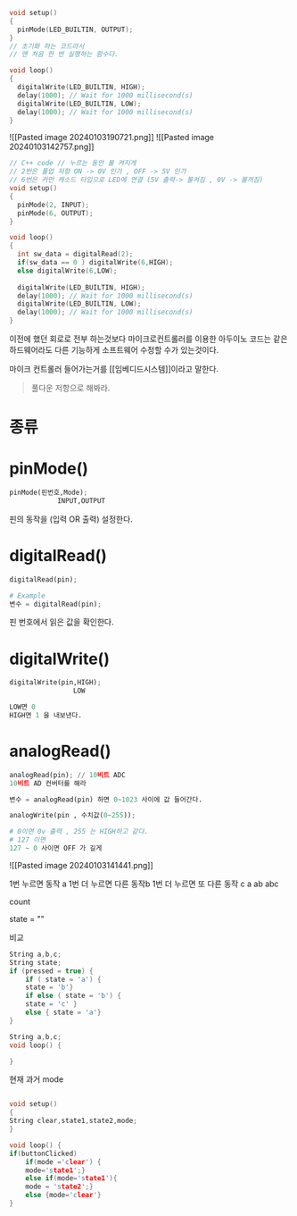 ```CPP
void setup()
{
  pinMode(LED_BUILTIN, OUTPUT);
} 
// 초기화 하는 코드라서 
// 맨 처음 한 번 실행하는 함수다.

void loop()
{
  digitalWrite(LED_BUILTIN, HIGH);
  delay(1000); // Wait for 1000 millisecond(s)
  digitalWrite(LED_BUILTIN, LOW);
  delay(1000); // Wait for 1000 millisecond(s)
}
```
![[Pasted image 20240103190721.png]]
![[Pasted image 20240103142757.png]]
```cpp
// C++ code // 누르는 동안 불 켜지게 
// 2번은 풀업 저항 ON -> 0V 인가 , OFF -> 5V 인가
// 6번은 커먼 캐소드 타입으로 LED에 연결 (5V 출력-> 불켜짐 , 0V -> 불꺼짐)
void setup()
{
  pinMode(2, INPUT);
  pinMode(6, OUTPUT);
}

void loop()
{
  int sw_data = digitalRead(2);
  if(sw_data == 0 ) digitalWrite(6,HIGH);
  else digitalWrite(6,LOW); 
  
  digitalWrite(LED_BUILTIN, HIGH);
  delay(1000); // Wait for 1000 millisecond(s)
  digitalWrite(LED_BUILTIN, LOW);
  delay(1000); // Wait for 1000 millisecond(s)
}
```
이전에 했던 회로로 전부 하는것보다 마이크로컨트롤러를 이용한 아두이노 코드는 같은 하드웨어라도 
다른 기능하게 소프트웨어 수정할 수가 있는것이다. 

마이크 컨트롤러 들어가는거를 [[임베디드시스템]]이라고 말한다.

> 풀다운 저항으로 해봐라.
# 종류 
# pinMode()

```python
pinMode(핀번호,Mode);
			INPUT,OUTPUT
```
핀의 동작을 (입력 OR 출력) 설정한다.

# digitalRead()

```python
digitalRead(pin);

# Example
변수 = digitalRead(pin);
```
핀 번호에서 읽은 값을 확인한다.
# digitalWrite()

```python
digitalWrite(pin,HIGH);
				LOW

LOW면 0
HIGH면 1 을 내보낸다.
```

# analogRead()

```python
analogRead(pin); // 10비트 ADC
10비트 AD 컨버터를 해라

변수 = analogRead(pin) 하면 0~1023 사이에 값 들어간다.

analogWrite(pin , 수치값(0~255));

# 0이면 0v 출력 , 255 는 HIGH하고 같다. 
# 127 이면 
127 ~ 0 사이면 OFF 가 길게
```
![[Pasted image 20240103141441.png]]




1번 누르면 동작 a 
1번 더 누르면 다른 동작b 
1번 더 누르면 또 다른 동작 c
a
ab
abc

count

state = "" 

비교
```cpp
String a,b,c;
String state;
if (pressed = true) { 
	if ( state = 'a') { 
	state = 'b'} 
	if else ( state = 'b') {
	state = 'c' }
	else { state = 'a'}
}
```

```cpp
String a,b,c;
void loop() { 

}
```

현재 과거 mode 

```cpp

void setup() 
{
String clear,state1,state2,mode;
}

void loop() {
if(buttonClicked)
	if(mode ='clear') { 
	mode='state1';} 
	else if(mode='state1'){
	mode = 'state2';}
	else {mode='clear'}
}

```